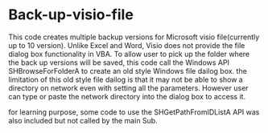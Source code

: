 # Back-up-visio-file
This code creates multiple backup versions for Microsoft visio file(currently up to 10 version).  Unlike Excel and Word, Visio does not provide the file dialog box functionality in VBA. 
To allow user to pick up the folder where the back up versions will be saved, this code call the Windows API SHBrowseForFolderA to create an old style Windows file dailog box. 
the limitation of this old style file dailog is that it may not be able to show a directory on network even with setting all the parameters. However user can type or paste the network 
directory into the dialog box to access it. 

for learning purpose, some code to use the SHGetPathFromIDListA API was also included but not called by the main Sub.
